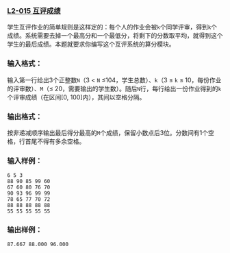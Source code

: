 ### [**L2-015 互评成绩**](https://pintia.cn/problem-sets/994805046380707840/problems/994805062432309248)



学生互评作业的简单规则是这样定的：每个人的作业会被`k`个同学评审，得到`k`个成绩。系统需要去掉一个最高分和一个最低分，将剩下的分数取平均，就得到这个学生的最后成绩。本题就要求你编写这个互评系统的算分模块。

### 输入格式：

输入第一行给出3个正整数`N`（3 < `N` ≤104，学生总数）、`k`（3 ≤ `k` ≤ 10，每份作业的评审数）、`M`（≤ 20，需要输出的学生数）。随后`N`行，每行给出一份作业得到的`k`个评审成绩（在区间[0, 100]内），其间以空格分隔。

### 输出格式：

按非递减顺序输出最后得分最高的`M`个成绩，保留小数点后3位。分数间有1个空格，行首尾不得有多余空格。

### 输入样例：

```in
6 5 3
88 90 85 99 60
67 60 80 76 70
90 93 96 99 99
78 65 77 70 72
88 88 88 88 88
55 55 55 55 55
```

### 输出样例：

```out
87.667 88.000 96.000
```



```cpp

```

